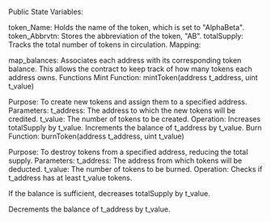 Public State Variables:

token_Name: Holds the name of the token, which is set to "AlphaBeta".
token_Abbrvtn: Stores the abbreviation of the token, "AB".
totalSupply: Tracks the total number of tokens in circulation.
Mapping:

map_balances: Associates each address with its corresponding token balance. This allows the contract to keep track of how many tokens each address owns.
Functions
Mint Function: mintToken(address t_address, uint t_value)

Purpose: To create new tokens and assign them to a specified address.
Parameters:
t_address: The address to which the new tokens will be credited.
t_value: The number of tokens to be created.
Operation:
Increases totalSupply by t_value.
Increments the balance of t_address by t_value.
Burn Function: burnToken(address t_address, uint t_value)

Purpose: To destroy tokens from a specified address, reducing the total supply.
Parameters:
t_address: The address from which tokens will be deducted.
t_value: The number of tokens to be burned.
Operation:
Checks if t_address has at least t_value tokens.

If the balance is sufficient, decreases totalSupply by t_value.

Decrements the balance of t_address by t_value.
